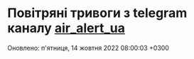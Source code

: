 # Повітряні тривоги з telegram каналу [air_alert_ua](https://t.me/air_alert_ua)

Оновлено:
п'ятниця, 14 жовтня 2022 08:00:03 +0300
